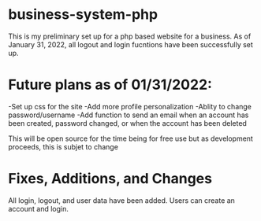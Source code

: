 # business-system-php

This is my preliminary set up for a php based website for a business. As of January 31, 2022, all logout and login fucntions have been successfully set up.

# Future plans as of 01/31/2022:

-Set up css for the site
-Add more profile personalization
-Ablity to change password/username
-Add function to send an email when an account has been created, password changed, or when the account has been deleted

This will be open source for the time being for free use but as development proceeds, this is subjet to change

# Fixes, Additions, and Changes

All login, logout, and user data have been added. Users can create an account and login.